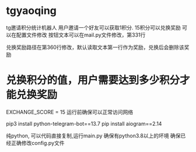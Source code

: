 # tgyaoqing
tg邀请积分统计机器人
用户邀请一个好友可以获取1积分.
15积分可以兑换奖励
可以在配置文件修改
按钮文本可以在mail.py文件修改，第331行

兑换奖励路径在第360行修改，默认读取文本第一行作为奖励，兑换后会删除该奖励

# 兑换积分的值，用户需要达到多少积分才能兑换奖励
EXCHANGE_SCORE = 15
运行前确保可以正常访问网络


pip3 install python-telegram-bot==13.7
pip install aiogram==2.14

纯python, 可以代码直接复制,运行main.py
确保有python3.8以上的坏境
确保已经正确修改config.py文件

